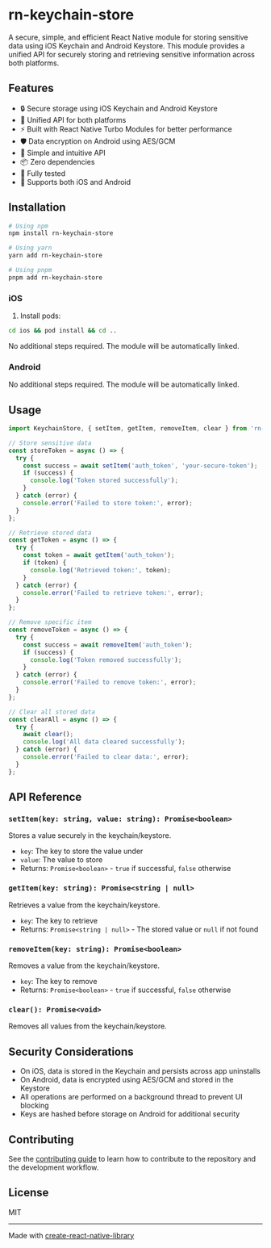 # rn-keychain-store

A secure, simple, and efficient React Native module for storing sensitive data using iOS Keychain and Android Keystore. This module provides a unified API for securely storing and retrieving sensitive information across both platforms.

## Features

- 🔒 Secure storage using iOS Keychain and Android Keystore
- 🔄 Unified API for both platforms
- ⚡️ Built with React Native Turbo Modules for better performance
- 🛡️ Data encryption on Android using AES/GCM
- 🔑 Simple and intuitive API
- 📦 Zero dependencies
- 🧪 Fully tested
- 📱 Supports both iOS and Android

## Installation

```sh
# Using npm
npm install rn-keychain-store

# Using yarn
yarn add rn-keychain-store

# Using pnpm
pnpm add rn-keychain-store
```

### iOS

1. Install pods:
```sh
cd ios && pod install && cd ..
```

No additional steps required. The module will be automatically linked.

### Android

No additional steps required. The module will be automatically linked.

## Usage

```js
import KeychainStore, { setItem, getItem, removeItem, clear } from 'rn-keychain-store';

// Store sensitive data
const storeToken = async () => {
  try {
    const success = await setItem('auth_token', 'your-secure-token');
    if (success) {
      console.log('Token stored successfully');
    }
  } catch (error) {
    console.error('Failed to store token:', error);
  }
};

// Retrieve stored data
const getToken = async () => {
  try {
    const token = await getItem('auth_token');
    if (token) {
      console.log('Retrieved token:', token);
    }
  } catch (error) {
    console.error('Failed to retrieve token:', error);
  }
};

// Remove specific item
const removeToken = async () => {
  try {
    const success = await removeItem('auth_token');
    if (success) {
      console.log('Token removed successfully');
    }
  } catch (error) {
    console.error('Failed to remove token:', error);
  }
};

// Clear all stored data
const clearAll = async () => {
  try {
    await clear();
    console.log('All data cleared successfully');
  } catch (error) {
    console.error('Failed to clear data:', error);
  }
};
```

## API Reference

### `setItem(key: string, value: string): Promise<boolean>`

Stores a value securely in the keychain/keystore.

- `key`: The key to store the value under
- `value`: The value to store
- Returns: `Promise<boolean>` - `true` if successful, `false` otherwise

### `getItem(key: string): Promise<string | null>`

Retrieves a value from the keychain/keystore.

- `key`: The key to retrieve
- Returns: `Promise<string | null>` - The stored value or `null` if not found

### `removeItem(key: string): Promise<boolean>`

Removes a value from the keychain/keystore.

- `key`: The key to remove
- Returns: `Promise<boolean>` - `true` if successful, `false` otherwise

### `clear(): Promise<void>`

Removes all values from the keychain/keystore.

## Security Considerations

- On iOS, data is stored in the Keychain and persists across app uninstalls
- On Android, data is encrypted using AES/GCM and stored in the Keystore
- All operations are performed on a background thread to prevent UI blocking
- Keys are hashed before storage on Android for additional security

## Contributing

See the [contributing guide](CONTRIBUTING.md) to learn how to contribute to the repository and the development workflow.

## License

MIT

---

Made with [create-react-native-library](https://github.com/callstack/react-native-builder-bob)
